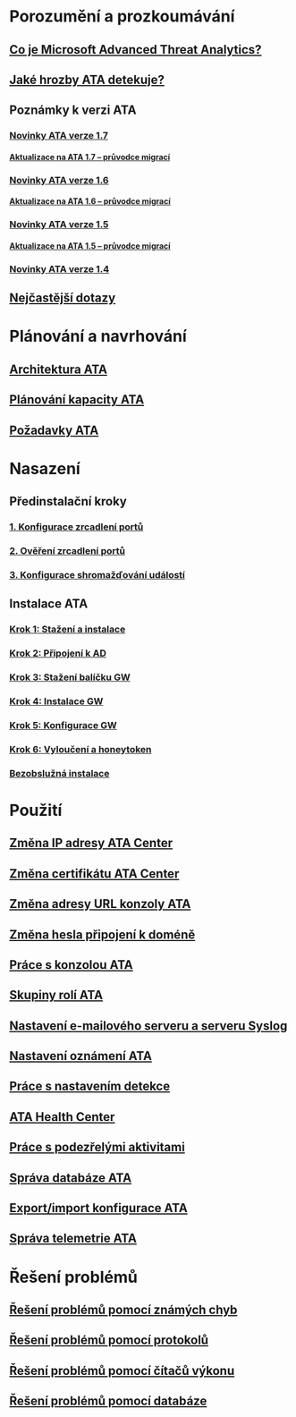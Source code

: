 # Porozumění a prozkoumávání
## [Co je Microsoft Advanced Threat Analytics?](what-is-ata.md)
## [Jaké hrozby ATA detekuje?](ata-threats.md)
## Poznámky k verzi ATA
### [Novinky ATA verze 1.7](whats-new-version-1.7.md)
#### [Aktualizace na ATA 1.7 – průvodce migrací](ata-update-1.7-migration-guide.md)
### [Novinky ATA verze 1.6](whats-new-version-1.6.md)
#### [Aktualizace na ATA 1.6 – průvodce migrací](ata-update-1.6-migration-guide.md)
### [Novinky ATA verze 1.5](whats-new-version-1.5.md)
#### [Aktualizace na ATA 1.5 – průvodce migrací](ata-update-1.5-migration-guide.md)
### [Novinky ATA verze 1.4](whats-new-version-1.4.md)
## [Nejčastější dotazy](ata-technical-faq.md)
# Plánování a navrhování
## [Architektura ATA](/advanced-threat-analytics/plan-design/ata-architecture)
## [Plánování kapacity ATA](/advanced-threat-analytics/plan-design/ata-capacity-planning)
## [Požadavky ATA](/advanced-threat-analytics/plan-design/ata-prerequisites)
# Nasazení
## Předinstalační kroky
### [1. Konfigurace zrcadlení portů](/advanced-threat-analytics/deploy-use/configure-port-mirroring)
### [2. Ověření zrcadlení portů](/advanced-threat-analytics/deploy-use/validate-port-mirroring)
### [3. Konfigurace shromažďování událostí](/advanced-threat-analytics/deploy-use/configure-event-collection)
## Instalace ATA
### [Krok 1: Stažení a instalace](/advanced-threat-analytics/deploy-use/install-ata-step1)
### [Krok 2: Připojení k AD](/advanced-threat-analytics/deploy-use/install-ata-step2)
### [Krok 3: Stažení balíčku GW](/advanced-threat-analytics/deploy-use/install-ata-step3)
### [Krok 4: Instalace GW](/advanced-threat-analytics/deploy-use/install-ata-step4)
### [Krok 5: Konfigurace GW](/advanced-threat-analytics/deploy-use/install-ata-step5)
### [Krok 6: Vyloučení a honeytoken](/advanced-threat-analytics/deploy-use/install-ata-step6)
### [Bezobslužná instalace](/advanced-threat-analytics/deploy-use/ata-silent-installation)
# Použití
## [Změna IP adresy ATA Center](/advanced-threat-analytics/deploy-use/modifying-ata-config-centerip)
## [Změna certifikátu ATA Center](/advanced-threat-analytics/deploy-use/modifying-ata-config-centercert)
## [Změna adresy URL konzoly ATA](/advanced-threat-analytics/deploy-use/modifying-ata-config-consoleurl)
## [Změna hesla připojení k doméně](/advanced-threat-analytics/deploy-use/modifying-ata-config-dcpassword)
## [Práce s konzolou ATA](/advanced-threat-analytics/deploy-use/working-with-ata-console)
## [Skupiny rolí ATA](/advanced-threat-analytics/deploy-use/ata-role-groups)
## [Nastavení e-mailového serveru a serveru Syslog](/advanced-threat-analytics/deploy-use/setting-syslog-email-server-settings)
## [Nastavení oznámení ATA](/advanced-threat-analytics/deploy-use/setting-ata-alerts)
## [Práce s nastavením detekce](/advanced-threat-analytics/deploy-use/working-with-detection-settings)
## [ATA Health Center](/advanced-threat-analytics/deploy-use/ata-health-center)
## [Práce s podezřelými aktivitami](/advanced-threat-analytics/deploy-use/working-with-suspicious-activities)
## [Správa databáze ATA](/advanced-threat-analytics/deploy-use/ata-database-management)
## [Export/import konfigurace ATA](/advanced-threat-analytics/deploy-use/ata-configuration-file)
## [Správa telemetrie ATA](/advanced-threat-analytics/deploy-use/manage-telemetry-settings)
# Řešení problémů
## [Řešení problémů pomocí známých chyb](/advanced-threat-analytics/troubleshoot/troubleshooting-ata-known-errors)
## [Řešení problémů pomocí protokolů](/advanced-threat-analytics/troubleshoot/troubleshooting-ata-using-logs)
## [Řešení problémů pomocí čítačů výkonu](/advanced-threat-analytics/troubleshoot/troubleshooting-ata-using-perf-counters)
## [Řešení problémů pomocí databáze](/advanced-threat-analytics/troubleshoot/troubleshooting-ata-using-ata-database)



<!--HONumber=Feb17_HO1-->


